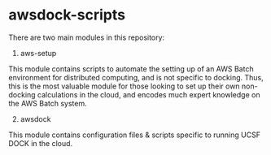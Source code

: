 # awsdock-scripts

There are two main modules in this repository:

1. aws-setup

This module contains scripts to automate the setting up of an AWS Batch environment for distributed computing, and is not specific to docking.
Thus, this is the most valuable module for those looking to set up their own non-docking calculations in the cloud, and encodes much expert knowledge on the AWS Batch system.

2. awsdock

This module contains configuration files & scripts specific to running UCSF DOCK in the cloud.
